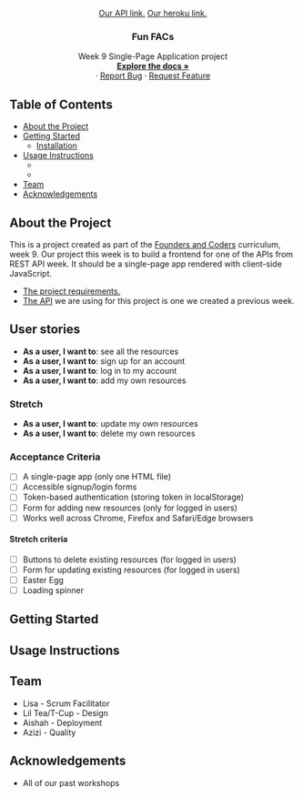 <p align="center">
  <a href="https://github.com/fac20/week-7-BFOP">Our API link.</a>
  <a href="http://fun-facs-api.herokuapp.com">Our heroku link.</a>

  <h3 align="center">Fun FACs</h3>

  <p align="center">
    Week 9 Single-Page Application project
    <br />
    <a href="https://github.com/fac20/week-9-bfop"><strong>Explore the docs »</strong></a>
    <br />
    ·
    <a href="https://github.com/fac20/week-9-bfop/issues">Report Bug</a>
    ·
    <a href="https://github.com/fac20/week-9-bfop/issues">Request Feature</a>
  </p>
</p>

## Table of Contents

* [About the Project](#about-the-project)
* [Getting Started](#getting-started)
  * [Installation](#installation)
* [Usage Instructions](#usage-instructions)
  * []()
  * []()
* [Team](#team)
* [Acknowledgements](#acknowledgements)

## About the Project

This is a project created as part of the [Founders and Coders](https://www.foundersandcoders.com/) curriculum, week 9. Our project this week is to build a frontend for one of the APIs from REST API week. It should be a single-page app rendered with client-side JavaScript. 
* [The project requirements.](https://founders-and-coders.gitbook.io/coursebook/curriculum/single-page-app/project)
* [The API](https://github.com/fac20/week-7-BFOP) we are using for this project is one we created a previous week. 

## User stories

- **As a user, I want to**: see all the resources
- **As a user, I want to**: sign up for an account
- **As a user, I want to**: log in to my account
- **As a user, I want to**: add my own resources

### Stretch

- **As a user, I want to**: update my own resources
- **As a user, I want to**: delete my own resources

### Acceptance Criteria

- [ ] A single-page app (only one HTML file)
- [ ] Accessible signup/login forms
- [ ] Token-based authentication (storing token in localStorage)
- [ ] Form for adding new resources (only for logged in users)
- [ ] Works well across Chrome, Firefox and Safari/Edge browsers

#### Stretch criteria

- [ ] Buttons to delete existing resources (for logged in users)
- [ ] Form for updating existing resources (for logged in users)
- [ ] Easter Egg
- [ ] Loading spinner

## Getting Started

## Usage Instructions

## Team

- Lisa - Scrum Facilitator
- Lil Tea/T-Cup - Design
- Aishah - Deployment
- Azizi - Quality

## Acknowledgements

* All of our past workshops
